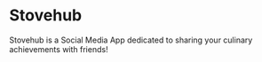 # Stovehub
Stovehub is a Social Media App dedicated to sharing your culinary achievements with friends!
